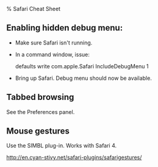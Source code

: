 % Safari Cheat Sheet


## Enabling hidden debug menu:

* Make sure Safari isn't running.

* In a command window, issue:

    defaults write com.apple.Safari IncludeDebugMenu 1

* Bring up Safari. Debug menu should now be available.

## Tabbed browsing

See the Preferences panel.

## Mouse gestures

Use the SIMBL plug-in. Works with Safari 4.

<http://en.cyan-stivy.net/safari-plugins/safarigestures/>


